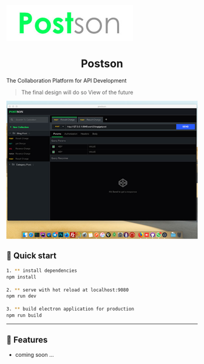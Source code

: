 ![](logo.jpg)

<h1 align="center">
  Postson
</h1>

The Collaboration Platform for API Development

> The final design will do so
> View of the future

![](ui.jpg)

## 🚀 Quick start

``` bash
1. ** install dependencies
npm install

2. ** serve with hot reload at localhost:9080
npm run dev

3. ** build electron application for production
npm run build


```

---

## 🧐 Features

* coming soon ...